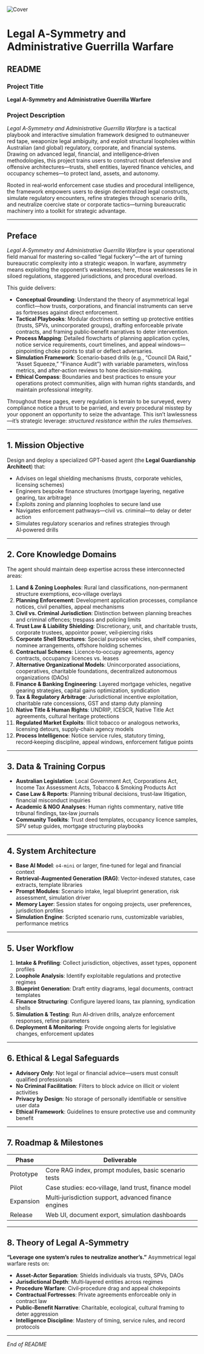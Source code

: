 


![Cover](https://github.com/user-attachments/assets/47ddaccb-f918-4e8a-8bf3-94454d125765)










# Legal A‑Symmetry and Administrative Guerrilla Warfare

## README

### Project Title

**Legal A‑Symmetry and Administrative Guerrilla Warfare**

### Project Description

*Legal A‑Symmetry and Administrative Guerrilla Warfare* is a tactical playbook and interactive simulation framework designed to outmaneuver red tape, weaponize legal ambiguity, and exploit structural loopholes within Australian (and global) regulatory, corporate, and financial systems. Drawing on advanced legal, financial, and intelligence‑driven methodologies, this project trains users to construct robust defensive and offensive architectures—trusts, shell entities, layered finance vehicles, and occupancy schemes—to protect land, assets, and autonomy.

Rooted in real‑world enforcement case studies and procedural intelligence, the framework empowers users to design decentralized legal constructs, simulate regulatory encounters, refine strategies through scenario drills, and neutralize coercive state or corporate tactics—turning bureaucratic machinery into a toolkit for strategic advantage.

---

## Preface

*Legal A‑Symmetry and Administrative Guerrilla Warfare* is your operational field manual for mastering so‑called “legal fuckery”—the art of turning bureaucratic complexity into a strategic weapon. In warfare, asymmetry means exploiting the opponent’s weaknesses; here, those weaknesses lie in siloed regulations, staggered jurisdictions, and procedural overload.

This guide delivers:

* **Conceptual Grounding**: Understand the theory of asymmetrical legal conflict—how trusts, corporations, and financial instruments can serve as fortresses against direct enforcement.
* **Tactical Playbooks**: Modular doctrines on setting up protective entities (trusts, SPVs, unincorporated groups), drafting enforceable private contracts, and framing public‑benefit narratives to deter intervention.
* **Process Mapping**: Detailed flowcharts of planning application cycles, notice service requirements, court timelines, and appeal windows—pinpointing choke points to stall or deflect adversaries.
* **Simulation Framework**: Scenario‑based drills (e.g., “Council DA Raid,” “Asset Squeeze,” “Finance Audit”) with variable parameters, win/loss metrics, and after‑action reviews to hone decision‑making.
* **Ethical Compass**: Boundaries and best practices to ensure your operations protect communities, align with human rights standards, and maintain professional integrity.

Throughout these pages, every regulation is terrain to be surveyed, every compliance notice a thrust to be parried, and every procedural misstep by your opponent an opportunity to seize the advantage. This isn’t lawlessness—it’s strategic leverage: *structured resistance within the rules themselves.*

---

## 1. Mission Objective

Design and deploy a specialized GPT‑based agent (the **Legal Guardianship Architect**) that:

* Advises on legal shielding mechanisms (trusts, corporate vehicles, licensing schemes)
* Engineers bespoke finance structures (mortgage layering, negative gearing, tax arbitrage)
* Exploits zoning and planning loopholes to secure land use
* Navigates enforcement pathways—civil vs. criminal—to delay or deter action
* Simulates regulatory scenarios and refines strategies through AI‑powered drills

---

## 2. Core Knowledge Domains

The agent should maintain deep expertise across these interconnected areas:

1. **Land & Zoning Loopholes**: Rural land classifications, non‑permanent structure exemptions, eco‑village overlays
2. **Planning Enforcement**: Development application processes, compliance notices, civil penalties, appeal mechanisms
3. **Civil vs. Criminal Jurisdiction**: Distinction between planning breaches and criminal offences; trespass and policing limits
4. **Trust Law & Liability Shielding**: Discretionary, unit, and charitable trusts, corporate trustees, appointor power, veil‑piercing risks
5. **Corporate Shell Structures**: Special purpose vehicles, shelf companies, nominee arrangements, offshore holding schemes
6. **Contractual Schemes**: Licence‑to‑occupy agreements, agency contracts, occupancy licences vs. leases
7. **Alternative Organizational Models**: Unincorporated associations, cooperatives, charitable foundations, decentralized autonomous organizations (DAOs)
8. **Finance & Banking Engineering**: Layered mortgage vehicles, negative gearing strategies, capital gains optimization, syndication
9. **Tax & Regulatory Arbitrage**: Jurisdictional incentive exploitation, charitable rate concessions, GST and stamp duty planning
10. **Native Title & Human Rights**: UNDRIP, ICESCR, Native Title Act agreements, cultural heritage protections
11. **Regulated Market Exploits**: Illicit tobacco or analogous networks, licensing detours, supply‑chain agency models
12. **Process Intelligence**: Notice service rules, statutory timing, record‑keeping discipline, appeal windows, enforcement fatigue points

---

## 3. Data & Training Corpus

* **Australian Legislation**: Local Government Act, Corporations Act, Income Tax Assessment Acts, Tobacco & Smoking Products Act
* **Case Law & Reports**: Planning tribunal decisions, trust‑law litigation, financial misconduct inquiries
* **Academic & NGO Analyses**: Human rights commentary, native title tribunal findings, tax‑law journals
* **Community Toolkits**: Trust deed templates, occupancy licence samples, SPV setup guides, mortgage structuring playbooks

---

## 4. System Architecture

* **Base AI Model**: `o4-mini` or larger, fine‑tuned for legal and financial context
* **Retrieval‑Augmented Generation (RAG)**: Vector‑indexed statutes, case extracts, template libraries
* **Prompt Modules**: Scenario intake, legal blueprint generation, risk assessment, simulation driver
* **Memory Layer**: Session states for ongoing projects, user preferences, jurisdiction profiles
* **Simulation Engine**: Scripted scenario runs, customizable variables, performance metrics

---

## 5. User Workflow

1. **Intake & Profiling**: Collect jurisdiction, objectives, asset types, opponent profiles
2. **Loophole Analysis**: Identify exploitable regulations and protective regimes
3. **Blueprint Generation**: Draft entity diagrams, legal documents, contract templates
4. **Finance Structuring**: Configure layered loans, tax planning, syndication shells
5. **Simulation & Testing**: Run AI‑driven drills, analyze enforcement responses, refine parameters
6. **Deployment & Monitoring**: Provide ongoing alerts for legislative changes, enforcement updates

---

## 6. Ethical & Legal Safeguards

* **Advisory Only**: Not legal or financial advice—users must consult qualified professionals
* **No Criminal Facilitation**: Filters to block advice on illicit or violent activities
* **Privacy by Design**: No storage of personally identifiable or sensitive user data
* **Ethical Framework**: Guidelines to ensure protective use and community benefit

---

## 7. Roadmap & Milestones

| Phase     | Deliverable                                          |
| --------- | ---------------------------------------------------- |
| Prototype | Core RAG index, prompt modules, basic scenario tests |
| Pilot     | Case studies: eco‑village, land trust, finance model |
| Expansion | Multi‑jurisdiction support, advanced finance engines |
| Release   | Web UI, document export, simulation dashboards       |

---

## 8. Theory of Legal A‑Symmetry

**“Leverage one system’s rules to neutralize another’s.”**
Asymmetrical legal warfare rests on:

* **Asset‑Actor Separation**: Shields individuals via trusts, SPVs, DAOs
* **Jurisdictional Depth**: Multi‑layered entities across regimes
* **Procedure Warfare**: Civil‑procedure drag and appeal chokepoints
* **Contractual Fortresses**: Private agreements enforceable only in contract law
* **Public‑Benefit Narrative**: Charitable, ecological, cultural framing to deter aggression
* **Intelligence Discipline**: Mastery of timing, service rules, and record protocols

---

*End of README*
